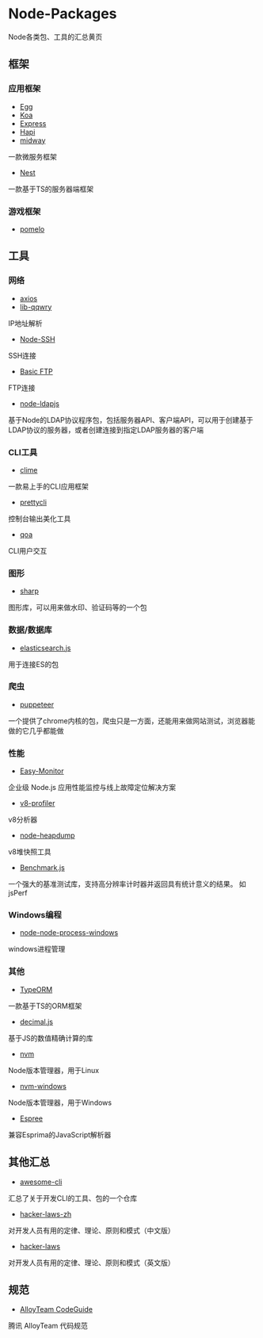 # Node-Packages
Node各类包、工具的汇总黄页

## 框架

### 应用框架

- [Egg](https://github.com/eggjs/egg)
- [Koa](https://github.com/koajs/koa)
- [Express](https://github.com/expressjs/express)
- [Hapi](https://github.com/hapijs/hapi)
- [midway](https://github.com/midwayjs/midway)

一款微服务框架

- [Nest](https://github.com/nestjs/nest)

一款基于TS的服务器端框架

### 游戏框架

- [pomelo](https://github.com/NetEase/pomelo)

## 工具

### 网络

- [axios](https://github.com/axios/axios)
- [lib-qqwry](https://github.com/cnwhy/lib-qqwry)
  
IP地址解析

- [Node-SSH](https://github.com/steelbrain/node-ssh)

SSH连接

- [Basic FTP](https://github.com/patrickjuchli/basic-ftp)

FTP连接

- [node-ldapjs](https://github.com/ldapjs/node-ldapjs)

基于Node的LDAP协议程序包，包括服务器API、客户端API，可以用于创建基于LDAP协议的服务器，或者创建连接到指定LDAP服务器的客户端

### CLI工具

- [clime](https://github.com/vilic/clime)
  
一款易上手的CLI应用框架

- [prettycli](https://github.com/siddharthkp/prettycli)

控制台输出美化工具

- [qoa](https://github.com/klaussinani/qoa)

CLI用户交互

### 图形

- [sharp](https://github.com/lovell/sharp)

图形库，可以用来做水印、验证码等的一个包

### 数据/数据库

- [elasticsearch.js](https://github.com/elastic/elasticsearch-js-legacy)

用于连接ES的包

### 爬虫

- [puppeteer](https://github.com/puppeteer/puppeteer)

一个提供了chrome内核的包，爬虫只是一方面，还能用来做网站测试，浏览器能做的它几乎都能做

### 性能

- [Easy-Monitor](https://github.com/hyj1991/easy-monitor)

企业级 Node.js 应用性能监控与线上故障定位解决方案

- [v8-profiler](https://github.com/node-inspector/v8-profiler)

v8分析器

- [node-heapdump](https://github.com/bnoordhuis/node-heapdump)

v8堆快照工具

- [Benchmark.js](https://github.com/bestiejs/benchmark.js)

一个强大的基准测试库，支持高分辨率计时器并返回具有统计意义的结果。 如jsPerf

### Windows编程

- [node-node-process-windows](https://github.com/bryphe/node-process-windows)

windows进程管理

### 其他

- [TypeORM](https://github.com/typeorm/typeorm)

一款基于TS的ORM框架

- [decimal.js](https://github.com/MikeMcl/decimal.js)

基于JS的数值精确计算的库

- [nvm](https://github.com/nvm-sh/nvm)

Node版本管理器，用于Linux

- [nvm-windows](https://github.com/coreybutler/nvm-windows)

Node版本管理器，用于Windows

- [Espree](https://github.com/eslint/espree)

兼容Esprima的JavaScript解析器

## 其他汇总

- [awesome-cli](https://github.com/Kikobeats/awesome-cli)

汇总了关于开发CLI的工具、包的一个仓库

- [hacker-laws-zh](https://github.com/nusr/hacker-laws-zh)

对开发人员有用的定律、理论、原则和模式（中文版）

- [hacker-laws](https://github.com/dwmkerr/hacker-laws)

对开发人员有用的定律、理论、原则和模式（英文版）

## 规范

- [AlloyTeam CodeGuide](https://github.com/AlloyTeam/CodeGuide)

腾讯 AlloyTeam 代码规范


